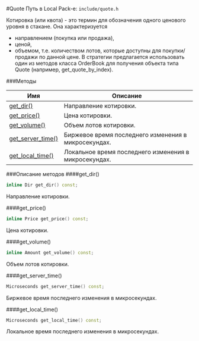 #Quote
Путь в Local Pack-е: `include/quote.h`

Котировка (или квота) - это термин для обозначения одного ценового уровня в стакане.
Она характеризуется
- направлением (покупка или продажа),
- ценой,
- объемом, т.е. количеством лотов, которые доступны для покупки/продажи по данной цене.
В стратегии предлагается использовать один из методов класса OrderBook для получения
объекта типа Quote (например, get_quote_by_index).

###Методы

|Имя| Описание|
|------------------|--------------------|
|[get_dir()](#get_dir)|Направление котировки.|
|[get_price()](#get_price)|Цена котировки.|
|[get_volume()](#get_volume)|Объем лотов котировки.|
|[get_server_time()](#get_server_time)|Биржевое время последнего изменения в микросекундах.|
|[get_local_time()](#get_local_time)|Локальное время последнего изменения в микросекундах.|

###Описание методов
<a name="get_dir"></a>
####get_dir()
```c++
inline Dir get_dir() const;
```
Направление котировки.

<a name="get_price"></a>
####get_price()
```c++
inline Price get_price() const;
```
Цена котировки.

<a name="get_volume"></a>
####get_volume()
```c++
inline Amount get_volume() const;
```
Объем лотов котировки.

<a name="get_server_time"></a>
####get_server_time()
```c++
Microseconds get_server_time() const;
```
Биржевое время последнего изменения в микросекундах.

<a name="get_local_time"></a>
####get_local_time()
```c++
Microseconds get_local_time() const;
```
Локальное время последнего изменения в микросекундах.


